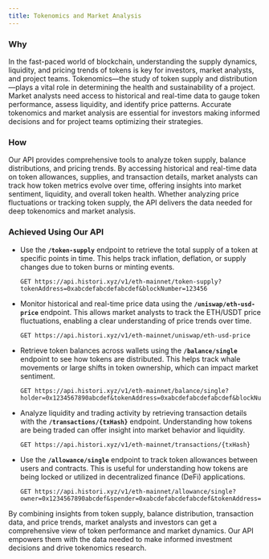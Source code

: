 ```yaml
---
title: Tokenomics and Market Analysis
---
```


### Why  
In the fast-paced world of blockchain, understanding the supply dynamics, liquidity, and pricing trends of tokens is key for investors, market analysts, and project teams. Tokenomics—the study of token supply and distribution—plays a vital role in determining the health and sustainability of a project. Market analysts need access to historical and real-time data to gauge token performance, assess liquidity, and identify price patterns. Accurate tokenomics and market analysis are essential for investors making informed decisions and for project teams optimizing their strategies.

### How  
Our API provides comprehensive tools to analyze token supply, balance distributions, and pricing trends. By accessing historical and real-time data on token allowances, supplies, and transaction details, market analysts can track how token metrics evolve over time, offering insights into market sentiment, liquidity, and overall token health. Whether analyzing price fluctuations or tracking token supply, the API delivers the data needed for deep tokenomics and market analysis.

### Achieved Using Our API  
- Use the **`/token-supply`** endpoint to retrieve the total supply of a token at specific points in time. This helps track inflation, deflation, or supply changes due to token burns or minting events.

    ```http
    GET https://api.histori.xyz/v1/eth-mainnet/token-supply?tokenAddress=0xabcdefabcdefabcdef&blockNumber=123456
    ```

- Monitor historical and real-time price data using the **`/uniswap/eth-usd-price`** endpoint. This allows market analysts to track the ETH/USDT price fluctuations, enabling a clear understanding of price trends over time.

    ```http
    GET https://api.histori.xyz/v1/eth-mainnet/uniswap/eth-usd-price
    ```

- Retrieve token balances across wallets using the **`/balance/single`** endpoint to see how tokens are distributed. This helps track whale movements or large shifts in token ownership, which can impact market sentiment.

    ```http
    GET https://api.histori.xyz/v1/eth-mainnet/balance/single?holder=0x1234567890abcdef&tokenAddress=0xabcdefabcdefabcdef&blockNumber=123456
    ```

- Analyze liquidity and trading activity by retrieving transaction details with the **`/transactions/{txHash}`** endpoint. Understanding how tokens are being traded can offer insight into market behavior and liquidity.

    ```http
    GET https://api.histori.xyz/v1/eth-mainnet/transactions/{txHash}
    ```

- Use the **`/allowance/single`** endpoint to track token allowances between users and contracts. This is useful for understanding how tokens are being locked or utilized in decentralized finance (DeFi) applications.

    ```http
    GET https://api.histori.xyz/v1/eth-mainnet/allowance/single?owner=0x1234567890abcdef&spender=0xabcdefabcdefabcdef&tokenAddress=0xabcdefabcdefabcdef&blockNumber=123456
    ```

By combining insights from token supply, balance distribution, transaction data, and price trends, market analysts and investors can get a comprehensive view of token performance and market dynamics. Our API empowers them with the data needed to make informed investment decisions and drive tokenomics research.
